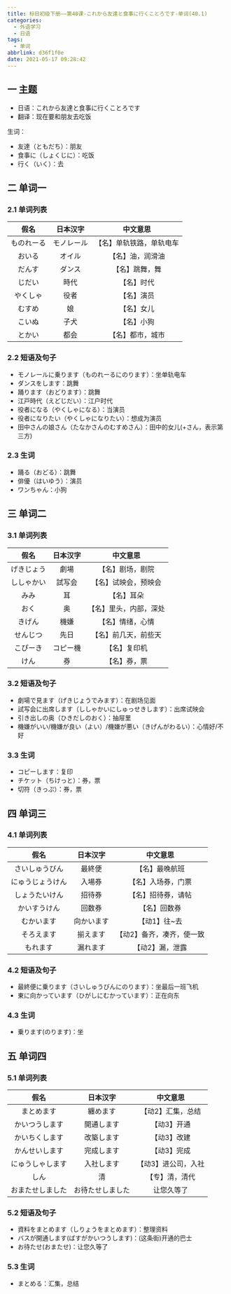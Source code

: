 ```yaml
---
title: 标日初级下册——第40课-これから友達と食事に行くことろです-单词(40.1)
categories:
  - 外语学习
  - 日语
tags:
  - 单词
abbrlink: d36f1f0e
date: 2021-05-17 09:28:42
---
```

## 一 主题

* 日语：これから友達と食事に行くことろです
* 翻译：现在要和朋友去吃饭

<!--more-->

生词：

* 友達（ともだち）：朋友
* 食事に（しょくじに）：吃饭
* 行く（いく）：去

## 二 单词一

### 2.1 单词列表

|    假名    |  日本汉字  |         中文意思         |
| :--------: | :--------: | :----------------------: |
| ものれーる | モノレール | 【名】单轨铁路，单轨电车 |
|   おいる   |   オイル   |     【名】油，润滑油     |
|   だんす   |   ダンス   |      【名】跳舞，舞      |
|   じだい   |    時代    |        【名】时代        |
|  やくしゃ  |    役者    |        【名】演员        |
|   むすめ   |     娘     |        【名】女儿        |
|   こいぬ   |    子犬    |        【名】小狗        |
|   とかい   |    都会    |     【名】都市，城市     |

### 2.2 短语及句子

* モノレールに乗ります（ものれーるにのります）：坐单轨电车
* ダンスをします：跳舞
* 踊ります（おどります）：跳舞
* 江戸時代（えどじだい）：江户时代
* 役者になる（やくしゃになる）：当演员
* 役者になりたい（やくしゃになりたい）：想成为演员
* 田中さんの娘さん（たなかさんのむすめさん）：田中的女儿(+さん，表示第三方)

### 2.3 生词

* 踊る（おどる）：跳舞
* 俳優（はいゆう）：演员
* ワンちゃん：小狗

## 三 单词二

### 3.1 单词列表

|    假名    | 日本汉字 |        中文意思        |
| :--------: | :------: | :--------------------: |
| げきじょう |   劇場   |    【名】剧场，剧院    |
| ししゃかい |  試写会  |  【名】试映会，预映会  |
|    みみ    |    耳    |       【名】耳朵       |
|    おく    |    奥    | 【名】里头，内部，深处 |
|   きげん   |   機嫌   |    【名】情绪，心情    |
|  せんじつ  |   先日   |  【名】前几天，前些天  |
|  こぴーき  | コピー機 |      【名】复印机      |
|    けん    |    券    |      【名】券，票      |

### 3.2 短语及句子

* 劇場で見ます（げきじょうでみます）：在剧场见面
* 試写会に出席します（ししゃかいにしゅっせきします）：出席试映会
* 引き出しの奥（ひきだしのおく）：抽屉里
* 機嫌がいい/機嫌が良い（よい）/機嫌が悪い（きげんがわるい）：心情好/不好

### 3.3 生词

* コピーします：复印
* チケット（ちけっと）：券，票
* 切符（きっぷ）：券，票

## 四 单词三

### 4.1 单词列表

|       假名       |  日本汉字  |         中文意思          |
| :--------------: | :--------: | :-----------------------: |
|  さいしゅうびん  |   最終便   |      【名】最晚航班       |
| にゅうじょうけん |   入場券   |    【名】入场券，门票     |
|  しょうたいけん  |   招待券   |    【名】招待券，请帖     |
|   かいすうけん   |   回数券   |       【名】回数券        |
|    むかいます    | 向かいます |       【动1】往~去        |
|    そろえます    |  揃えます  | 【动2】备齐，凑齐，使一致 |
|     もれます     |  漏れます  |      【动2】漏，泄露      |

### 4.2 短语及句子

* 最終便に乗ります（さいしゅうびんにのります）：坐最后一班飞机
* 東に向かっています（ひがしにむかっています）：正在向东

### 4.3 生词

* 乗ります(のります)：坐

## 五 单词四

### 5.1 单词列表

|       假名       |     日本汉字     |      中文意思       |
| :--------------: | :--------------: | :-----------------: |
|    まとめます    |     纏めます     |  【动2】汇集，总结  |
|  かいつうします  |    開通します    |     【动3】开通     |
|  かいちくします  |    改築します    |     【动3】改建     |
|  かんせいします  |    完成します    |     【动3】完成     |
| にゅうしゃします |    入社します    | 【动3】进公司，入社 |
|       しん       |        清        |   【专】清，清代    |
| おまたせしました | お待たせしました |     让您久等了      |

### 5.2 短语及句子

* 資料をまとめます（しりょうをまとめます）：整理资料
* バスが開通します(ばすがかいつうします)：(这条街)开通的巴士
* お待たせ(おまたせ)：让您久等了

### 5.3 生词

* まとめる：汇集，总结